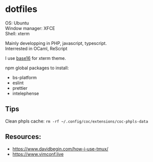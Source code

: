 # dotfiles

OS: Ubuntu  
Window manager: XFCE  
Shell: xterm

Mainly developping in PHP, javascript, typescript.  
Interrested in OCaml, ReScript

I use [base16](https://github.com/afq984/base16-xfce4-terminal) for xterm theme.

npm global packages to install:

- bs-platform
- eslint
- prettier
- intelephense

## Tips
Clean phpls cache: `rm -rf ~/.config/coc/extensions/coc-phpls-data`

## Resources:

- https://www.davidbegin.com/how-i-use-tmux/
- https://www.vimconf.live
